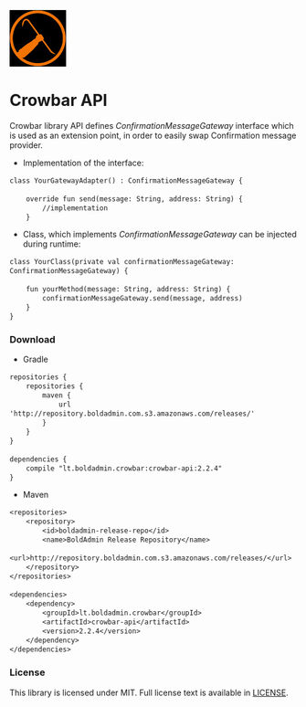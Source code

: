 ![Alt text](logo.jpg?raw=true)
# Crowbar API
Crowbar library API defines *ConfirmationMessageGateway* interface which is used as an extension point, in order to easily swap Confirmation message provider.
* Implementation of the interface:
```
class YourGatewayAdapter() : ConfirmationMessageGateway {

    override fun send(message: String, address: String) {
        //implementation
    }
```
* Class, which implements *ConfirmationMessageGateway* can be injected during runtime:
```
class YourClass(private val confirmationMessageGateway: ConfirmationMessageGateway) {

    fun yourMethod(message: String, address: String) {
        confirmationMessageGateway.send(message, address)
    }
}
```
### Download
* Gradle
```
repositories {
    repositories {
        maven {
            url 'http://repository.boldadmin.com.s3.amazonaws.com/releases/'
        }
    }
}

dependencies {
    compile "lt.boldadmin.crowbar:crowbar-api:2.2.4"
}
```
* Maven
```
<repositories>
    <repository>
        <id>boldadmin-release-repo</id>
        <name>BoldAdmin Release Repository</name>
        <url>http://repository.boldadmin.com.s3.amazonaws.com/releases/</url>
    </repository>
</repositories>

<dependencies>
    <dependency>
        <groupId>lt.boldadmin.crowbar</groupId>
        <artifactId>crowbar-api</artifactId>
        <version>2.2.4</version>
    </dependency>
</dependencies>
```

### License

This library is licensed under MIT. Full license text is available in [LICENSE](https://github.com/boldadmin-com/Crowbar_API/blob/dev/LICENSE.txt).
